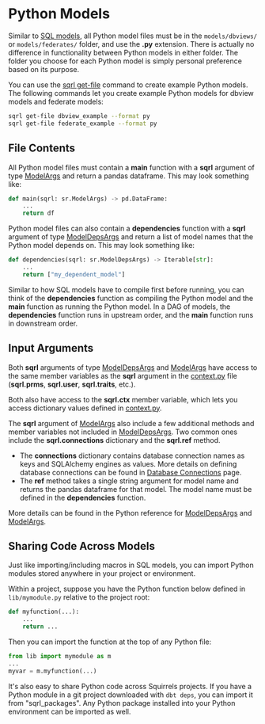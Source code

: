 # Python Models

Similar to [SQL models], all Python model files must be in the `models/dbviews/` or `models/federates/` folder, and use the **.py** extension. There is actually no difference in functionality between Python models in either folder. The folder you choose for each Python model is simply personal preference based on its purpose.

You can use the [sqrl get-file](../../references/cli/get-file) command to create example Python models. The following commands let you create example Python models for dbview models and federate models:

```bash
sqrl get-file dbview_example --format py
sqrl get-file federate_example --format py
```

## File Contents

All Python model files must contain a **main** function with a **sqrl** argument of type [ModelArgs] and return a pandas dataframe. This may look something like:

```python
def main(sqrl: sr.ModelArgs) -> pd.DataFrame:
    ...
    return df
```

Python model files can also contain a **dependencies** function with a **sqrl** argument of type [ModelDepsArgs] and return a list of model names that the Python model depends on. This may look something like:

```python
def dependencies(sqrl: sr.ModelDepsArgs) -> Iterable[str]:
    ...
    return ["my_dependent_model"]
```

Similar to how SQL models have to compile first before running, you can think of the **dependencies** function as compiling the Python model and the **main** function as running the Python model. In a DAG of models, the **dependencies** function runs in upstream order, and the **main** function runs in downstream order.

## Input Arguments

Both **sqrl** arguments of type [ModelDepsArgs] and [ModelArgs] have access to the same member variables as the **sqrl** argument in the [context.py] file (**sqrl.prms**, **sqrl.user**, **sqrl.traits**, etc.).

Both also have access to the **sqrl.ctx** member variable, which lets you access dictionary values defined in [context.py].

The **sqrl** argument of [ModelArgs] also include a few additional methods and member variables not included in [ModelDepsArgs]. Two common ones include the **sqrl.connections** dictionary and the **sqrl.ref** method.

- The **connections** dictionary contains database connection names as keys and SQLAlchemy engines as values. More details on defining database connections can be found in [Database Connections](./connections) page.
- The **ref** method takes a single string argument for model name and returns the pandas dataframe for that model. The model name must be defined in the **dependencies** function.

More details can be found in the Python reference for [ModelDepsArgs] and [ModelArgs].

## Sharing Code Across Models

Just like importing/including macros in SQL models, you can import Python modules stored anywhere in your project or environment.

Within a project, suppose you have the Python function below defined in `lib/mymodule.py` relative to the project root:

```python
def myfunction(...):
    ...
    return ...
```

Then you can import the function at the top of any Python file:

```python
from lib import mymodule as m
...
myvar = m.myfunction(...)
```

It's also easy to share Python code across Squirrels projects. If you have a Python module in a git project downloaded with `dbt deps`, you can import it from "sqrl_packages". Any Python package installed into your Python environment can be imported as well.


[SQL models]: ./models-sql
[squirrels.yml]: ./project-file
[setting]: ./settings
[context.py]: ./context
[ModelDepsArgs]: ../../references/python/arguments/ModelDepsArgs
[ModelArgs]: ../../references/python/arguments/ModelArgs
